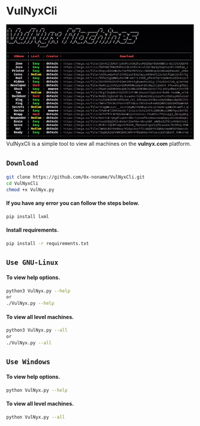 # VulNyxCli
![](/vm-cli.png)
VulNyxCli is a simple tool to view all machines on the **vulnyx.com** platform.

## **``Download``**
```bash
git clone https://github.com/0x-noname/VulNyxCli.git
cd VulNyxCli
chmod +x VulNyx.py
```
#### If you have any error you can follow the steps below.
```bash
pip install lxml
```
#### Install requirements.
```bash
pip install -r requirements.txt
```
## **``Use GNU-Linux``**

#### To view help options.
```bash
python3 VulNyx.py --help
or
./VulNyx.py --help
```
#### To view all level machines.
```bash
python3 VulNyx.py --all
or
./VulNyx.py --all
```

## **``Use Windows``**

#### To view help options.
```bash
python VulNyx.py --help
```
#### To view all level machines.
```bash
python VulNyx.py --all
```


